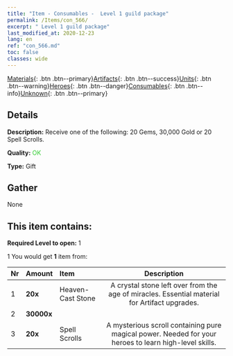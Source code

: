 ```yaml
---
title: "Item - Consumables -  Level 1 guild package"
permalink: /Items/con_566/
excerpt: " Level 1 guild package"
last_modified_at: 2020-12-23
lang: en
ref: "con_566.md"
toc: false
classes: wide
---
```

 [Materials](/Items/){: .btn .btn--primary}[Artifacts](/Items/Artifacts/){: .btn .btn--success}[Units](/Items/Units/){: .btn .btn--warning}[Heroes](/Items/Heroes/){: .btn .btn--danger}[Consumables](/Items/Consumables/){: .btn .btn--info}[Unknown](/Items/Unknown/){: .btn .btn--primary}

## Details
 **Description:** Receive one of the following: 20 Gems, 30,000 Gold or 20 Spell Scrolls.

 **Quality:** <span style="color: #32CD32">OK</span>

 **Type:** Gift

## Gather

  None

## This item contains:

 **Required Level to open:** 1

 1 You would get **1** item  from:

  | Nr | Amount |     Item    | Description |
  |:---|:-------|:------------|:-----------:|
  | 1 |  **20x** | Heaven-Cast Stone | A crystal stone left over from the age of miracles. Essential material for Artifact upgrades.  | 
  | 2 |  **30000x** | <i class="fas fa-coins"/> |  | 
  | 3 |  **20x** | Spell Scrolls | A mysterious scroll containing pure magical power. Needed for your heroes to learn high-level skills.  | 
